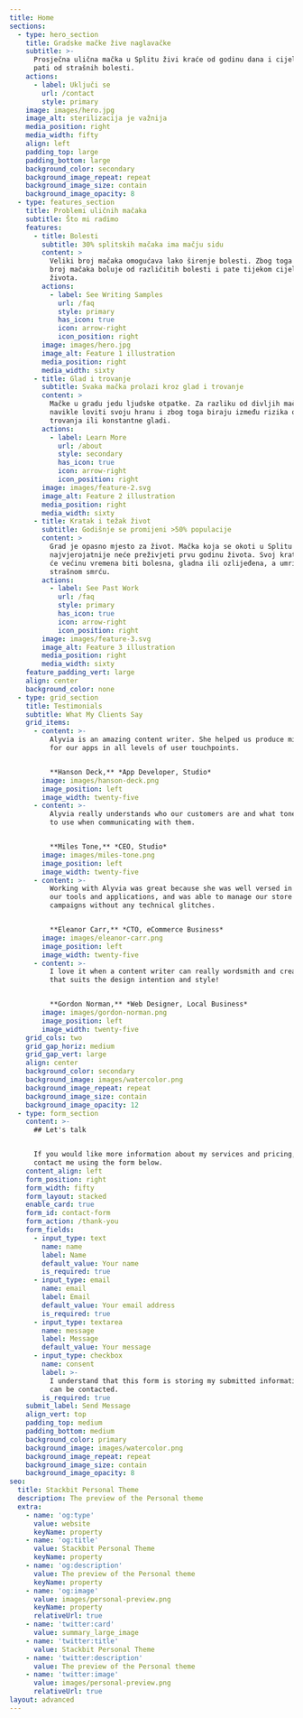 ```yaml
---
title: Home
sections:
  - type: hero_section
    title: Gradske mačke žive naglavačke
    subtitle: >-
      Prosječna ulična mačka u Splitu živi kraće od godinu dana i cijeli život
      pati od strašnih bolesti.
    actions:
      - label: Uključi se
        url: /contact
        style: primary
    image: images/hero.jpg
    image_alt: sterilizacija je važnija
    media_position: right
    media_width: fifty
    align: left
    padding_top: large
    padding_bottom: large
    background_color: secondary
    background_image_repeat: repeat
    background_image_size: contain
    background_image_opacity: 8
  - type: features_section
    title: Problemi uličnih mačaka
    subtitle: Što mi radimo
    features:
      - title: Bolesti
        subtitle: 30% splitskih mačaka ima mačju sidu
        content: >
          Veliki broj mačaka omogućava lako širenje bolesti. Zbog toga velik
          broj mačaka boluje od različitih bolesti i pate tijekom cijelog svog
          života.
        actions:
          - label: See Writing Samples
            url: /faq
            style: primary
            has_icon: true
            icon: arrow-right
            icon_position: right
        image: images/hero.jpg
        image_alt: Feature 1 illustration
        media_position: right
        media_width: sixty
      - title: Glad i trovanje
        subtitle: Svaka mačka prolazi kroz glad i trovanje
        content: >
          Mačke u gradu jedu ljudske otpatke. Za razliku od divljih mačaka, nisu
          navikle loviti svoju hranu i zbog toga biraju između rizika od
          trovanja ili konstantne gladi.
        actions:
          - label: Learn More
            url: /about
            style: secondary
            has_icon: true
            icon: arrow-right
            icon_position: right
        image: images/feature-2.svg
        image_alt: Feature 2 illustration
        media_position: right
        media_width: sixty
      - title: Kratak i težak život
        subtitle: Godišnje se promijeni >50% populacije
        content: >
          Grad je opasno mjesto za život. Mačka koja se okoti u Splitu
          najvjerojatnije neće preživjeti prvu godinu života. Svoj kratki život
          će većinu vremena biti bolesna, gladna ili ozlijeđena, a umrijet će
          strašnom smrću.
        actions:
          - label: See Past Work
            url: /faq
            style: primary
            has_icon: true
            icon: arrow-right
            icon_position: right
        image: images/feature-3.svg
        image_alt: Feature 3 illustration
        media_position: right
        media_width: sixty
    feature_padding_vert: large
    align: center
    background_color: none
  - type: grid_section
    title: Testimonials
    subtitle: What My Clients Say
    grid_items:
      - content: >-
          Alyvia is an amazing content writer. She helped us produce microcopy
          for our apps in all levels of user touchpoints.


          **Hanson Deck,** *App Developer, Studio*
        image: images/hanson-deck.png
        image_position: left
        image_width: twenty-five
      - content: >-
          Alyvia really understands who our customers are and what tone of voice
          to use when communicating with them.


          **Miles Tone,** *CEO, Studio*
        image: images/miles-tone.png
        image_position: left
        image_width: twenty-five
      - content: >-
          Working with Alyvia was great because she was well versed in all of
          our tools and applications, and was able to manage our store and
          campaigns without any technical glitches.


          **Eleanor Carr,** *CTO, eCommerce Business*
        image: images/eleanor-carr.png
        image_position: left
        image_width: twenty-five
      - content: >-
          I love it when a content writer can really wordsmith and create copy
          that suits the design intention and style!


          **Gordon Norman,** *Web Designer, Local Business*
        image: images/gordon-norman.png
        image_position: left
        image_width: twenty-five
    grid_cols: two
    grid_gap_horiz: medium
    grid_gap_vert: large
    align: center
    background_color: secondary
    background_image: images/watercolor.png
    background_image_repeat: repeat
    background_image_size: contain
    background_image_opacity: 12
  - type: form_section
    content: >-
      ## Let's talk


      If you would like more information about my services and pricing, please
      contact me using the form below.
    content_align: left
    form_position: right
    form_width: fifty
    form_layout: stacked
    enable_card: true
    form_id: contact-form
    form_action: /thank-you
    form_fields:
      - input_type: text
        name: name
        label: Name
        default_value: Your name
        is_required: true
      - input_type: email
        name: email
        label: Email
        default_value: Your email address
        is_required: true
      - input_type: textarea
        name: message
        label: Message
        default_value: Your message
      - input_type: checkbox
        name: consent
        label: >-
          I understand that this form is storing my submitted information so I
          can be contacted.
        is_required: true
    submit_label: Send Message
    align_vert: top
    padding_top: medium
    padding_bottom: medium
    background_color: primary
    background_image: images/watercolor.png
    background_image_repeat: repeat
    background_image_size: contain
    background_image_opacity: 8
seo:
  title: Stackbit Personal Theme
  description: The preview of the Personal theme
  extra:
    - name: 'og:type'
      value: website
      keyName: property
    - name: 'og:title'
      value: Stackbit Personal Theme
      keyName: property
    - name: 'og:description'
      value: The preview of the Personal theme
      keyName: property
    - name: 'og:image'
      value: images/personal-preview.png
      keyName: property
      relativeUrl: true
    - name: 'twitter:card'
      value: summary_large_image
    - name: 'twitter:title'
      value: Stackbit Personal Theme
    - name: 'twitter:description'
      value: The preview of the Personal theme
    - name: 'twitter:image'
      value: images/personal-preview.png
      relativeUrl: true
layout: advanced
---
```

